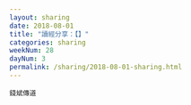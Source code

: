 ```yaml
---
layout: sharing
date: 2018-08-01
title: "讀經分享：【】"
categories: sharing
weekNum: 28
dayNum: 3
permalink: /sharing/2018-08-01-sharing.html
---
```


`錢斌傳道`
